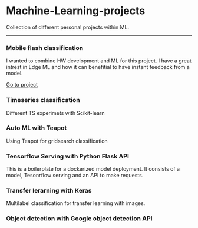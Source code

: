 # Machine-Learning-projects
Collection of different personal projects within ML.
____


### Mobile flash classification
I wanted to combine HW development and ML for this project. I have a great intrest in Edge ML and how it can benefitial to have instant feedback from a model. 

[Go to project](https://github.com/JohnSdev/Machine-Learning-projects)


### Timeseries classification
Different TS experimets with Scikit-learn 


### Auto ML with Teapot
Using Teapot for gridsearch classification


### Tensorflow Serving with Python Flask API
This is a boilerplate for a dockerized model deployment. It consists of a model, Tesonrflow serving and an API to make requests.


### Transfer lerarning with Keras
Multilabel classification for transfer learning with images. 


### Object detection with Google object detection API

